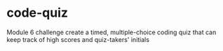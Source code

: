 # code-quiz
Module 6 challenge create a timed, multiple-choice coding quiz that can keep track of high scores and quiz-takers' initials
